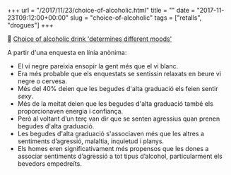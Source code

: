 +++
url = "/2017/11/23/choice-of-alcoholic.html"
title = ""
date = "2017-11-23T09:12:00+00:00"
slug = "choice-of-alcoholic"
tags = ["retalls", "drogues"]
+++

📎 [Choice of alcoholic drink 'determines different moods'](http://www.bbc.com/news/health-42050438)

A partir d'una enquesta en línia anònima:

  - El vi negre pareixia ensopir la gent més que el vi blanc.
  - Era més probable que els enquestats se sentissin relaxats en beure vi negre o cervesa.
  - Més del 40% deien que les begudes d'alta graduació els feien sentir *sexy*.
  - Més de la meitat deien que les begudes d'alta graduació també els proporcionaven energia i confiança.
  - Però al voltant d’un terç van dir que se senten agressius quan prenen begudes d'alta graduació.
  - Les begudes d'alta graduació s'associaven més que les altres a sentiments d’agressió, malaltia, inquietud i planys.
  - Els homes eren significativament més propensos que les dones a associar sentiments d’agressió a tot tipus d’alcohol, particularment els bevedors empedreïts.